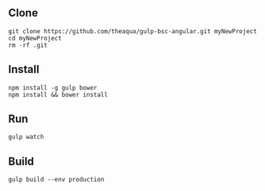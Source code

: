 ## Clone
  
    git clone https://github.com/theaqua/gulp-bsc-angular.git myNewProject
    cd myNewProject
    rm -rf .git

## Install

    npm install -g gulp bower
    npm install && bower install

## Run
    
    gulp watch

## Build
    
    gulp build --env production
